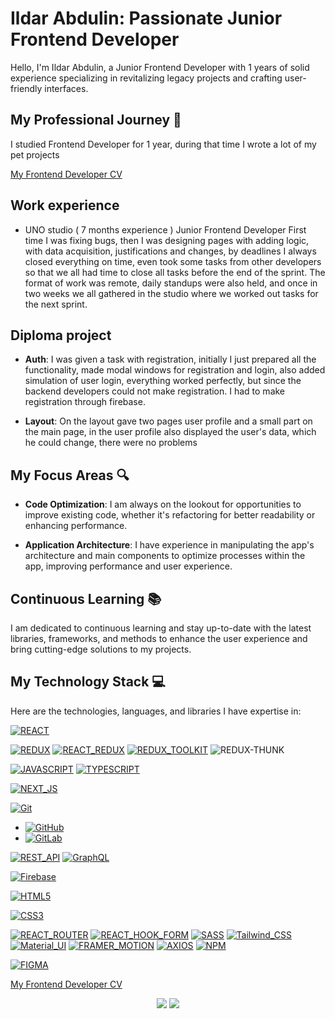 # Ildar Abdulin: Passionate Junior Frontend Developer

Hello, I'm Ildar Abdulin, a Junior Frontend Developer with 1 years of solid experience specializing in revitalizing legacy projects and crafting user-friendly interfaces.

## My Professional Journey 🚀

I studied Frontend Developer for 1 year, during that time I wrote a lot of my pet projects

[My Frontend Developer CV](https://cv-teal.vercel.app/)

## Work experience

- UNO studio ( 7 months experience )
  Junior Frontend Developer
  First time I was fixing bugs, then I was designing pages with adding logic, with data acquisition, justifications and changes, by deadlines I always closed everything on time, even took some tasks from other developers so that we all had time to close all tasks before the end of the sprint.
  The format of work was remote, daily standups were also held, and once in two weeks we all gathered in the studio where we worked out tasks for the next sprint.

## Diploma project

- **Auth**: I was given a task with registration, initially I just prepared all the functionality, made modal windows for registration and login, also added simulation of user login, everything worked perfectly, but since the backend developers could not make registration. I had to make registration through firebase.

- **Layout**: On the layout gave two pages user profile and a small part on the main page, in the user profile also displayed the user's data, which he could change, there were no problems

## My Focus Areas 🔍

- **Code Optimization**: I am always on the lookout for opportunities to improve existing code, whether it's refactoring for better readability or enhancing performance.

- **Application Architecture**: I have experience in manipulating the app's architecture and main components to optimize processes within the app, improving performance and user experience.

## Continuous Learning 📚

I am dedicated to continuous learning and stay up-to-date with the latest libraries, frameworks, and methods to enhance the user experience and bring cutting-edge solutions to my projects.

## My Technology Stack 💻

Here are the technologies, languages, and libraries I have expertise in:

[![REACT](https://img.shields.io/badge/react-58C4DC.svg?style=for-the-badge&logo=react&logoColor=white)](https://react.dev/)

[![REDUX](https://img.shields.io/badge/redux-764ABC.svg?style=for-the-badge&logo=redux&logoColor=white)](https://redux.js.org/)
[![REACT_REDUX](https://img.shields.io/badge/REACT_REDUX-764ABC.svg?style=for-the-badge&logo=redux&logoColor=white)](https://react-redux.js.org/)
[![REDUX_TOOLKIT](https://img.shields.io/badge/REDUX_TOOLKIT-764ABC.svg?style=for-the-badge&logo=redux&logoColor=white)](https://redux-toolkit.js.org/)
![REDUX-THUNK](https://img.shields.io/badge/REDUX_THUNK-764ABC.svg?style=for-the-badge&logo=redux&logoColor=white)

[![JAVASCRIPT](https://img.shields.io/badge/JAVASCRIPT-F7E018.svg?style=for-the-badge&logo=javascript&logoColor=white)](https://ru.wikipedia.org/wiki/JavaScript)
[![TYPESCRIPT](https://img.shields.io/badge/TYPESCRIPT-3178C6.svg?style=for-the-badge&logo=typescript&logoColor=white)](https://www.typescriptlang.org/)

[![NEXT_JS](https://img.shields.io/badge/next.js-000000?style=for-the-badge&logo=nextdotjs&logoColor=white)](https://nextjs.org/)

[![Git](https://img.shields.io/static/v1?label=&message=Git&color=%23F05032&style=for-the-badge&logo=git&logoColor=%23FFFFFF)](https://git-scm.com/)

- [![GitHub](https://img.shields.io/badge/GitHub-181717.svg?logo=github&logoColor=white&style=for-the-badge)](https://github.com/)
- [![GitLab](https://img.shields.io/badge/GitLab-FCA121.svg?logo=gitlab&logoColor=white&style=for-the-badge)](https://gitlab.com/IldarAbdulin)

[![REST_API](https://img.shields.io/badge/rest_api-47A6DC?style=for-the-badge&logo=rest-api&logoColor=white)](https://ru.wikipedia.org/wiki/REST)
[![GraphQL](https://img.shields.io/badge/GraphQL-F6009C?style=for-the-badge&logo=graphql&logoColor=white)](https://graphql.org/)

[![Firebase](https://img.shields.io/static/v1?label=&message=Firebase&color=%23FFCA28&style=for-the-badge&logo=firebase&logoColor=%23FFFFFF)](https://firebase.google.com/?gad_source=1)

[![HTML5](https://img.shields.io/badge/HTML5-orange.svg?style=for-the-badge&logo=html&logoColor=white)](https://ru.wikipedia.org/wiki/HTML5)

[![CSS3](https://img.shields.io/badge/CSS3-blue.svg?style=for-the-badge&logo=css&logoColor=white)](https://ru.wikipedia.org/wiki/CSS)

[![REACT_ROUTER](https://img.shields.io/badge/REACT_ROUTER-CA4245?style=for-the-badge&logo=react-router&logoColor=white)](https://reactrouter.com/en/main)
[![REACT_HOOK_FORM](https://img.shields.io/badge/REACT_HOOK_FORM-EA4E84?style=for-the-badge&logo=react-hook&logoColor=white)](https://www.react-hook-form.com/)
[![SASS](https://img.shields.io/badge/SASS-CF649A.svg?style=for-the-badge&logo=sass&logoColor=white)](https://ru.wikipedia.org/wiki/CSS)
[![Tailwind_CSS](https://img.shields.io/badge/Tailwind_CSS-38BDF8.svg?style=for-the-badge&logo=tailwind-css&logoColor=white)](https://tailwindcss.com/)
[![Material_UI](https://img.shields.io/badge/Material_UI-blue.svg?style=for-the-badge&logo=mui&logoColor=white)](https://mui.com/)
[![FRAMER_MOTION](https://img.shields.io/badge/FRAMER_MOTION-C936EE?style=for-the-badge&logo=framer-motion&logoColor=white)](https://www.framer.com/motion/)
[![AXIOS](https://img.shields.io/badge/AXIOS-764ABC?style=for-the-badge&logo=axios&logoColor=white)](https://axios-http.com/ru/docs/intro)
[![NPM](https://img.shields.io/badge/NPM-C12E3D?style=for-the-badge&logo=npm&logoColor=white)](https://www.npmjs.com/)

[![FIGMA](https://img.shields.io/badge/FIGMA-FF7262?style=for-the-badge&logo=figma&logoColor=white)](https://www.figma.com/)

[My Frontend Developer CV](https://cv-teal.vercel.app/)

<div align="center">
  <a href="https://t.me/RdQeWaEd"><img src="https://img.shields.io/badge/Telegram-2CA5E0?style=for-the-badge&logo=telegram&logoColor=white"/></a>
  <a href="mailto:iabdulin377@gmail.com"><img src="https://img.shields.io/badge/Gmail-D14836?style=for-the-badge&logo=gmail&logoColor=white"/></a>
</div>
<div align="center">
<!-- <div align="center">
  <a href="https://github.com/timplifier"><img alt="GitHub Status" src="https://github-readme-stats.vercel.app/api?username=timplifier&number_format=long&show_icons=true&include_all_commits=true&count_private=true&theme=solarized-dark"/></a>
</div> -->
